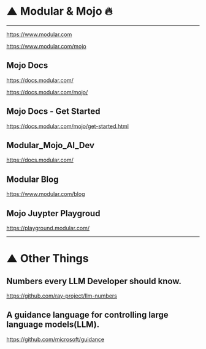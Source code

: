 # ▲ Modular & Mojo 🔥

<hr>

https://www.modular.com

https://www.modular.com/mojo

## Mojo Docs

https://docs.modular.com/

https://docs.modular.com/mojo/

## Mojo Docs - Get Started

https://docs.modular.com/mojo/get-started.html

## Modular_Mojo_AI_Dev

https://docs.modular.com/

## Modular Blog

https://www.modular.com/blog

## Mojo Juypter Playgroud

https://playground.modular.com/

<hr>

# ▲ Other Things

## Numbers every LLM Developer should know. 

https://github.com/ray-project/llm-numbers

## A guidance language for controlling large language models(LLM).

https://github.com/microsoft/guidance

